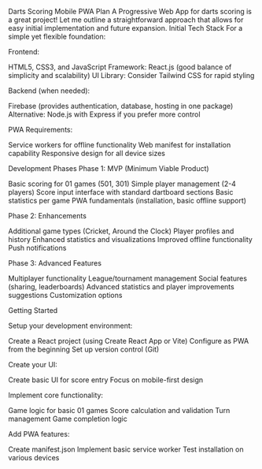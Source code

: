 Darts Scoring Mobile PWA Plan
A Progressive Web App for darts scoring is a great project! Let me outline a straightforward approach that allows for easy initial implementation and future expansion.
Initial Tech Stack
For a simple yet flexible foundation:

Frontend:

HTML5, CSS3, and JavaScript
Framework: React.js (good balance of simplicity and scalability)
UI Library: Consider Tailwind CSS for rapid styling

Backend (when needed):

Firebase (provides authentication, database, hosting in one package)
Alternative: Node.js with Express if you prefer more control

PWA Requirements:

Service workers for offline functionality
Web manifest for installation capability
Responsive design for all device sizes

Development Phases
Phase 1: MVP (Minimum Viable Product)

Basic scoring for 01 games (501, 301)
Simple player management (2-4 players)
Score input interface with standard dartboard sections
Basic statistics per game
PWA fundamentals (installation, basic offline support)

Phase 2: Enhancements

Additional game types (Cricket, Around the Clock)
Player profiles and history
Enhanced statistics and visualizations
Improved offline functionality
Push notifications

Phase 3: Advanced Features

Multiplayer functionality
League/tournament management
Social features (sharing, leaderboards)
Advanced statistics and player improvements suggestions
Customization options

Getting Started

Setup your development environment:

Create a React project (using Create React App or Vite)
Configure as PWA from the beginning
Set up version control (Git)

Create your UI:

Create basic UI for score entry
Focus on mobile-first design

Implement core functionality:

Game logic for basic 01 games
Score calculation and validation
Turn management
Game completion logic

Add PWA features:

Create manifest.json
Implement basic service worker
Test installation on various devices
